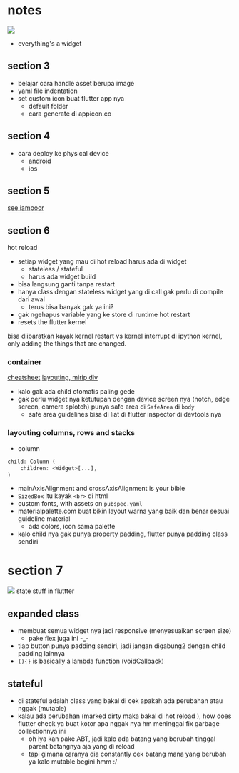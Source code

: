 # notes 
![](https://i.imgur.com/U2SR4Kd.png)
- everything's a widget

## section 3
- belajar cara handle asset berupa image
- yaml file indentation 
- set custom icon buat flutter app nya 
    - default folder 
    - cara generate di appicon.co

## section 4 
- cara deploy ke physical device
    - android
    - ios      

## section 5
[see iampoor](/iampoor/)

## section 6 
hot reload
- setiap widget yang mau di hot reload harus ada di widget
    - stateless / stateful
    - harus ada widget build
- bisa langsung ganti tanpa restart
- hanya class dengan stateless widget yang di call gak perlu di compile dari awal 
    - terus bisa banyak gak ya ini? 
- gak ngehapus variable yang ke store di runtime
hot restart 
- resets the flutter kernel 


bisa diibaratkan kayak kernel restart vs kernel interrupt di ipython kernel, only adding the things that are changed.  

### container 
[cheatsheet](https://medium.com/flutter-community/flutter-layout-cheat-sheet-5363348d037e)
[layouting, mirip div](https://flutter.dev/docs/development/ui/widgets/layout)
- kalo gak ada child otomatis paling gede
- gak perlu widget nya ketutupan dengan device screen nya (notch, edge screen, camera splotch) punya safe area di `SafeArea` di `body`
    - safe area guidelines bisa di liat di flutter inspector di devtools nya

### layouting columns, rows and stacks
- column 
```Dart
child: Column (
    children: <Widget>[...],
)
```
- mainAxisAlignment and crossAxisAlignment is your bible
- `SizedBox` itu kayak `<br>` di html
- custom fonts, with assets on `pubspec.yaml`
- materialpalette.com buat bikin layout warna yang baik dan benar sesuai guideline material
    - ada colors, icon sama palette
- kalo child nya gak punya property padding, flutter punya padding class sendiri 

# section 7
![](https://i.imgur.com/6etXHsV.png)
state stuff in fluttter
## expanded class
- membuat semua widget nya jadi responsive (menyesuaikan screen size)
     - pake flex juga ini -_-
- tiap button punya padding sendiri, jadi jangan digabung2 dengan child padding lainnya
- `(){}` is basically a lambda function (voidCallback)
## stateful 
- di stateful adalah class yang bakal di cek apakah ada perubahan atau nggak (mutable)
- kalau ada perubahan (marked dirty maka bakal di hot reload ), how does flutter check ya buat kotor apa nggak nya hm meninggal fix garbage collectionnya ini 
    - oh iya kan pake ABT, jadi kalo ada batang yang berubah tinggal parent batangnya aja yang di reload 
    - tapi gimana caranya dia constantly cek batang mana yang berubah ya kalo mutable begini hmm :/

